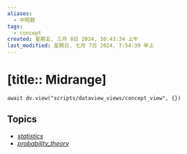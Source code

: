 ```yaml
---
aliases:
  - 中程数
tags:
  - concept
created: 星期五, 三月 8日 2024, 10:43:34 上午
last_modified: 星期日, 七月 7日 2024, 7:54:39 早上
---
```


# [title:: Midrange]

```dataviewjs
await dv.view("scripts/dataview_views/concept_view", {})
```

## Topics

- [_statistics_](_statistics_.md)
- [_probability_theory_](_probability_theory_.md)

